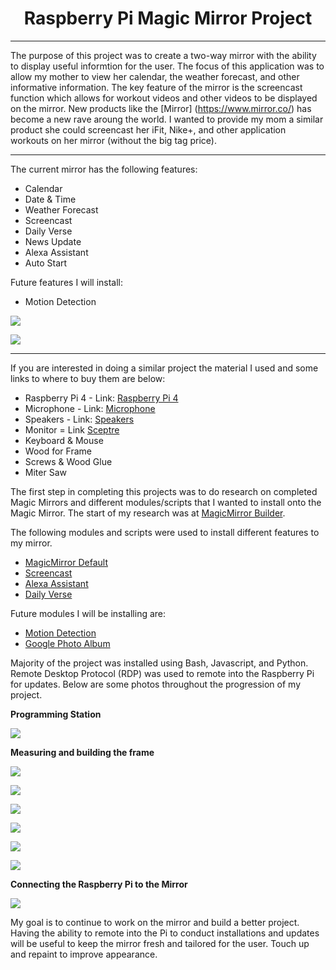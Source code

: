 <h1 align="center">Raspberry Pi Magic Mirror Project</h1>

_____
The purpose of this project was to create a two-way mirror with the ability to display useful informtion for the user. The focus of this application was to allow my mother to view her calendar, the weather forecast, and other informative information. The key feature of the mirror is the screencast function which allows for workout videos and other videos to be displayed on the mirror. New products like the [Mirror] (https://www.mirror.co/) has become a new rave aroung the world. I wanted to provide my mom a similar product she could screencast her iFit, Nike+, and other application workouts on her mirror (without the big tag price). 
____

The current mirror has the following features:
- Calendar
- Date & Time
- Weather Forecast
- Screencast 
- Daily Verse
- News Update
- Alexa Assistant
- Auto Start

Future features I will install:
- Motion Detection 


<img src="MagicMirror Photos/FinalPic2.jpg" align="center"></img>


<img src="MagicMirror Photos/FinalPic1.jpg" align="center"></img>
_______


If you are interested in doing a similar project the material I used and some links to where to buy them are below:

- Raspberry Pi 4  - Link: [Raspberry Pi 4](https://www.amazon.com/CanaKit-Raspberry-4GB-Starter-Kit/dp/B07V5JTMV9/ref=pd_lpo_147_img_2/140-2631321-1545435?_encoding=UTF8&pd_rd_i=B07V5JTMV9&pd_rd_r=907dc0db-82b1-43ae-9ae9-b5394c015aff&pd_rd_w=Ur1JE&pd_rd_wg=XCMhI&pf_rd_p=337be819-13af-4fb9-8b3e-a5291c097ebb&pf_rd_r=AW4HDM2AEKRQH9GFMH1T&psc=1&refRID=AW4HDM2AEKRQH9GFMH1T)
- Microphone - Link: [Microphone](https://www.amazon.com/PoP-voice-Professional-Microphone-Omnidirectional/dp/B016C4ZG74/ref=sr_1_5?dchild=1&keywords=small+microphone&qid=1616991069&s=electronics&sr=1-5)
- Speakers - Link: [Speakers](https://www.amazon.com/Sanyun-Computer-speakers-Diaphragm-USB-Powered/dp/B075CRYDC5/ref=sr_1_13_sspa?dchild=1&keywords=3.5+mm+speaker&qid=1616991229&s=electronics&sr=1-13-spons&psc=1&spLa=ZW5jcnlwdGVkUXVhbGlmaWVyPUEyMVgwWExLWExVVVdIJmVuY3J5cHRlZElkPUEwODk5OTA4MUQwMkVHNkpVMjY4ViZlbmNyeXB0ZWRBZElkPUEwMTUyNDM0MUxWWTJBWjdUVzFHSSZ3aWRnZXROYW1lPXNwX210ZiZhY3Rpb249Y2xpY2tSZWRpcmVjdCZkb05vdExvZ0NsaWNrPXRydWU=)
- Monitor = Link [Sceptre](https://www.amazon.com/Sceptre-E248W-19203R-Monitor-Speakers-Metallic/dp/B0773ZY26F/ref=sr_1_1?crid=2KDWP224T5O2F&dchild=1&keywords=spectre+monitors&qid=1616991325&sprefix=spectre%2Caps%2C200&sr=8-1)
- Keyboard & Mouse 
- Wood for Frame
- Screws & Wood Glue
- Miter Saw

The first step in completing this projects was to do research on completed Magic Mirrors and different modules/scripts that I wanted to install onto the Magic Mirror. The start of my research was at [MagicMirror Builder](https://magicmirror.builders/). 

The following modules and scripts were used to install different features to my mirror.

- [MagicMirror Default](https://github.com/MichMich/MagicMirror)
- [Screencast](https://github.com/kevinatown/MMM-Screencast)
- [Alexa Assistant](https://github.com/dolanmiu/MMM-awesome-alexa)
- [Daily Verse](https://github.com/arthurgarzajr/MMM-DailyBibleVerse)

Future modules I will be installing are:
- [Motion Detection](https://github.com/rejas/MMM-MotionDetector)
- [Google Photo Album](https://github.com/ChrisAcrobat/MMM-GooglePhotos)

Majority of the project was installed using Bash, Javascript, and Python. Remote Desktop Protocol (RDP) was used to remote into the Raspberry Pi for updates. Below are some photos throughout the progression of my project.

**Programming Station**

<img src="MagicMirror Photos/programming station.jpg" align="center"></img>

**Measuring and building the frame**

<img src="MagicMirror Photos/phase 3.jpg" align="center"></img>


<img src="MagicMirror Photos/phase5.jpg" align="center"></img>


<img src="MagicMirror Photos/phase4.jpg" align="center"></img>


<img src="MagicMirror Photos/Phase2.png" align="center"></img>


<img src="MagicMirror Photos/Phase 6.jpg" align="center"></img>


<img src="MagicMirror Photos/Phase 7.jpg" align="center"></img>



**Connecting the Raspberry Pi to the Mirror**

<img src="MagicMirror Photos/Phase 8.jpg" align="center"></img>

My goal is to continue to work on the mirror and build a better project. Having the ability to remote into the Pi to conduct installations and updates will be useful to keep the mirror fresh and tailored for the user. Touch up and repaint to improve appearance.
